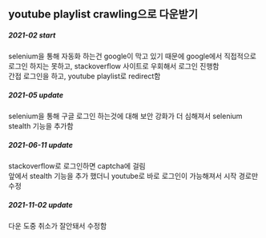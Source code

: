 ## youtube playlist crawling으로 다운받기

##### 2021-02 start <br>
selenium을 통해 자동화 하는건 google이 막고 있기 때문에 google에서 직접적으로 로그인 하지는 못하고, stackoverflow 사이트로 우회해서 로그인 진행함 <br>
간접 로그인을 하고, youtube playlist로 redirect함 <br>

##### 2021-05 update <br>
selenium을 통해 구글 로그인 하는것에 대해 보안 강화가 더 심해져서 selenium stealth 기능을 추가함 <br>

##### 2021-06-11 update <br>
stackoverflow로 로그인하면 captcha에 걸림<br>
앞에서 stealth 기능을 추가 했더니 youtube로 바로 로그인이 가능해져서 시작 경로만 수정 <br>

##### 2021-11-02 update <br>
다운 도중 취소가 잘안돼서 수정함<br>
